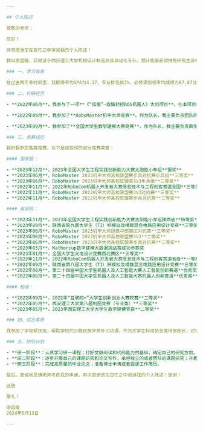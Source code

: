 ```yaml
---

## 个人陈述

尊敬的老师：

您好！

非常感谢您在百忙之中审阅我的个人陈述！

我叫廖昌隆，现就读于西安理工大学机械设计制造及其自动化专业，预计能够获得推免研究生资格。我将从以下五个方面向您介绍。

### 一、学习背景

在过去两年多时间里，我取得平均GPA为4.17，专业排名前3%，必修课加权平均成绩为87.07分，获得北京精雕专项一等奖奖学金、亚德客专项一等奖奖学金。同时，我通过了四级考试。

### 二、科研经历

- **2022年06月**，我参与了一项**《“疫盾”—疫情封控ROS机器人》大创项目**。在本项目中，我们团队设计了一款疫情封控控ROS机器人来替代部分人力，我主要负责机械结构的设计。相比于传统的阿克曼底盘的方法，我们转而采用麦克纳姆轮和自适应悬挂，一定程度上改进了机器人在运动时的平稳性。我以第1作者的身份发表实用新型专利《一种疫情封控 ROS 机器人》（已受理），以及第2、第3作者的身份发表两篇软著《疫盾ROS机器人控制嵌入式系统》、《疫盾ROS机器人智能建图导航系统》。

- **2022年09月**，我参加了**RoboMaster机甲大师竞赛**。作为队长，我主要负责团队的管理、进度的规划及机器人的机械结构设计。最终，我们在RoboMaster机甲大师高校联盟赛和RoboMaster机甲大师超级对抗赛中获得了5项全国性/省市级科研竞赛奖项。赛后，我整理比赛思路与成果，完成归纳总结，并在后续的赛季作为技术积累。

- **2023年09月**，我参加了**全国大学生数学建模大赛竞赛**。作为队长，我主要负责数学模型的建立及论文的书写。在模型测试中，我使用了时间序列模型、单目标多元线性规划模型、多元线性规划模型，多元线性规划模型预测效果最好。比赛时，我整理思路与成果，完成归纳总结，并写成论文《蔬菜类商品的自动定价与补货决策》。

### 三、竞赛经历

我积极参加各类竞赛，以下是我取得的部分竞赛荣誉：

#### 国家级：

- **2023年12月**，2023年全国大学生工程实践创新能力大赛太阳能小车组**银奖**
- **2023年06月**，RoboMaster 2023机甲大师高校联盟赛步兵对抗赛步兵组**三等奖**
- **2023年06月**，RoboMaster 2023机甲大师高校联盟赛3V3步兵组**三等奖**
- **2022年11月**，2022年RoboCom机器人开发者大赛信息技术与工程创客赛道全国**三等奖**
- **2022年11月**，RoboMaster 2022机甲大师高校联盟赛3V3对抗赛**三等奖**
- **2022年11月**，RoboMaster 2022机甲大师高校联盟赛步兵对抗赛**三等奖**

#### 省部级：

- **2023年11月**，2023年全国大学生工程实践创新能力大赛太阳能小车组陕西省**特等奖**
- **2023年09月**，陕西省第九届大学生（TI）杯模拟及模数混合电路应用设计竞赛**三等奖**
- **2023年06月**，RoboMaster 2023机甲大师超级中部赛区对抗赛**三等奖**
- **2023年06月**，RoboMaster 2023机甲大师高校联盟赛3V3**二等奖**
- **2023年06月**，RoboMaster 2023机甲大师高校联盟赛步兵对抗赛**三等奖**
- **2023年03月**，Mathorcup数学建模大数据挑战赛成功参赛奖
- **2023年01月**，全国大学生光电设计竞赛西北赛区**三等奖**
- **2022年11月**，2022年RoboCom机器人开发者大赛信息技术与工程创客赛道省级**一等奖**
- **2022年09月**，陕西省第八届大学生（TI）杯模拟及模数混合电路应用设计竞赛**三等奖**
- **2022年08月**，第二十四届中国大学生机器人及人工智能大赛人工智能创新赛道**优秀奖**
- **2022年08月**，第二十四届中国大学生机器人及人工智能大赛机器人创新赛道**优秀奖**

#### 校级：

- **2022年09月**，2022年“互联网+”大学生创新创业大赛校赛**二等奖**
- **2022年05月**，西安理工大学第八届制图竞赛（专业类）**三等奖**
- **2023年05月**，2023年西安理工大学大学生数学建模竞赛**二等奖**

### 四、综合素质

我参加了学校帮扶班，帮助学校的少数民族学弟补习功课，作为大学生科技协会竞培部部长，对学弟学妹进行竞赛培训。

### 五、研究计划

- **研一阶段**：认真学习研一课程；打好文献阅读和代码能力的基础，确定自己的研究方向。
- **研二阶段**：逐步开展自己的课题研究和论文写作，承担独立的或者团队的课题研究；并着手毕业论文的选题。
- **研三阶段**：完成高质量的毕业论文；准备博士申请或者投递工作简历。

最后，真诚地恳请老师考虑我的申请，再次感谢您在百忙之中阅读我的个人陈述！谢谢！

此致

敬礼！

廖昌隆   
2024年5月13日

---
```

